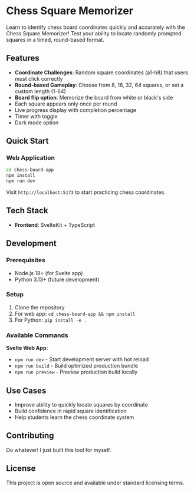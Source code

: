 # Chess Square Memorizer

Learn to identify chess board coordinates quickly and accurately with the Chess Square Memorizer! Test your ability to locate randomly prompted squares in a timed, round-based format.

## Features
- **Coordinate Challenges**: Random square coordinates (a1-h8) that users must click correctly
- **Round-based Gameplay**: Choose from 8, 16, 32, 64 squares, or set a custom length (1-64)
- **Board flip option**: Memorize the board from white or black's side
- Each square appears only once per round
- Live progress display with completion percentage 
- Timer with toggle
- Dark mode option


## Quick Start

### Web Application
```bash
cd chess-board-app
npm install
npm run dev
```
Visit `http://localhost:5173` to start practicing chess coordinates.

## Tech Stack
- **Frontend**: SvelteKit + TypeScript

## Development

### Prerequisites
- Node.js 18+ (for Svelte app)
- Python 3.13+ (future development)

### Setup
1. Clone the repository
2. For web app: `cd chess-board-app && npm install`
3. For Python: `pip install -e .`

### Available Commands

**Svelte Web App:**
- `npm run dev` - Start development server with hot reload
- `npm run build` - Build optimized production bundle
- `npm run preview` - Preview production build locally


## Use Cases
- Improve ability to quickly locate squares by coordinate
- Build confidence in rapid square identification
- Help students learn the chess coordinate system


## Contributing
Do whatever! I just built this tool for myself.

## License
This project is open source and available under standard licensing terms.